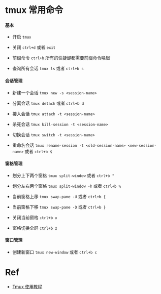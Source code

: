 # tmux 常用命令

#### 基本

* 开启 `tmux`

* 关闭 `ctrl+d` 或者 `exit`

* 前缀命令 `ctrl+b` 所有的快捷键都需要前缀命令唤起

* 查询所有会话 `tmux ls` 或者 `ctrl+b s`


#### 会话管理

* 新建一个会话 `tmux new -s <session-name>`

* 分离会话 `tmux detach` 或者 `ctrl+b d`

* 接入会话 `tmux attach -t <session-name>`

* 杀死会话 `tmux kill-session -t <session-name>`

* 切换会话 `tmux switch -t <session-name>`

* 重命名会话 `tmux rename-session -t <old-session-name> <new-session-name>` 或者 `ctrl+b $`


#### 窗格管理


* 划分上下两个窗格 `tmux split-window` 或者 `ctrl+b "`

* 划分左右两个窗格 `tmux split-window -h`  或者 `ctrl+b %`

* 当前窗格上移 `tmux swap-pane -U` 或者 `ctrl+b {`

* 当前窗格下移 `tmux swap-pane -D` 或者 `ctrl+b }`

* 关闭当前窗格 `ctrl+b x`

* 窗格切换全屏 `ctrl+b z`


#### 窗口管理

* 创建新窗口 `tmux new-window` 或者 `ctrl+b c`


# Ref

* [Tmux 使用教程](http://www.ruanyifeng.com/blog/2019/10/tmux.html)